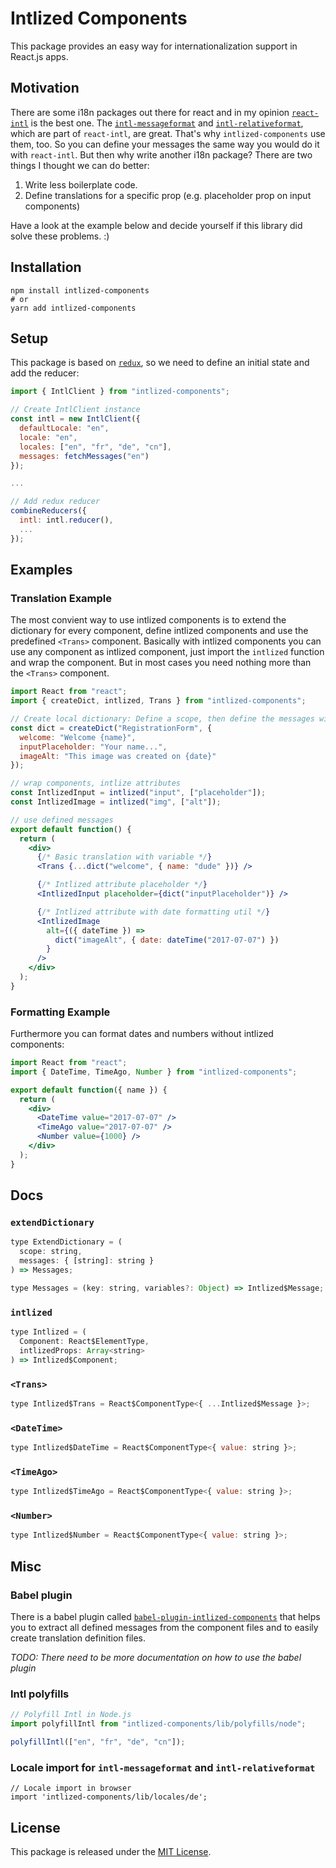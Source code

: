 # Intlized Components

This package provides an easy way for internationalization support in React.js apps.

## Motivation

There are some i18n packages out there for react and in my opinion [`react-intl`](https://github.com/yahoo/react-intl) is the best one. The [`intl-messageformat`](https://github.com/yahoo/intl-messageformat) and [`intl-relativeformat`](https://github.com/yahoo/intl-relativeformat), which are part of `react-intl`, are great. That's why `intlized-components` use them, too. So you can define your messages the same way you would do it with `react-intl`. But then why write another i18n package? There are two things I thought we can do better:

1.  Write less boilerplate code.
2.  Define translations for a specific prop (e.g. placeholder prop on input components)

Have a look at the example below and decide yourself if this library did solve these problems. :)

## Installation

```shell
npm install intlized-components
# or
yarn add intlized-components
```

## Setup

This package is based on [`redux`](https://github.com/reactjs/redux), so we need to define an initial state and add the reducer:

```javascript
import { IntlClient } from "intlized-components";

// Create IntlClient instance
const intl = new IntlClient({
  defaultLocale: "en",
  locale: "en",
  locales: ["en", "fr", "de", "cn"],
  messages: fetchMessages("en")
});

...

// Add redux reducer
combineReducers({
  intl: intl.reducer(),
  ...
});
```

## Examples

### Translation Example

The most convient way to use intlized components is to extend the dictionary for every component, define intlized components and use the predefined `<Trans>` component. Basically with intlized components you can use any component as intlized component, just import the `intlized` function and wrap the component. But in most cases you need nothing more than the `<Trans>` component.

```jsx
import React from "react";
import { createDict, intlized, Trans } from "intlized-components";

// Create local dictionary: Define a scope, then define the messages with the default translation
const dict = createDict("RegistrationForm", {
  welcome: "Welcome {name}",
  inputPlaceholder: "Your name...",
  imageAlt: "This image was created on {date}"
});

// wrap components, intlize attributes
const IntlizedInput = intlized("input", ["placeholder"]);
const IntlizedImage = intlized("img", ["alt"]);

// use defined messages
export default function() {
  return (
    <div>
      {/* Basic translation with variable */}
      <Trans {...dict("welcome", { name: "dude" })} />

      {/* Intlized attribute placeholder */}
      <IntlizedInput placeholder={dict("inputPlaceholder")} />

      {/* Intlized attribute with date formatting util */}
      <IntlizedImage
        alt={({ dateTime }) =>
          dict("imageAlt", { date: dateTime("2017-07-07") })
        }
      />
    </div>
  );
}
```

### Formatting Example

Furthermore you can format dates and numbers without intlized components:

```jsx
import React from "react";
import { DateTime, TimeAgo, Number } from "intlized-components";

export default function({ name }) {
  return (
    <div>
      <DateTime value="2017-07-07" />
      <TimeAgo value="2017-07-07" />
      <Number value={1000} />
    </div>
  );
}
```

## Docs

### `extendDictionary`

```javascript
type ExtendDictionary = (
  scope: string,
  messages: { [string]: string }
) => Messages;

type Messages = (key: string, variables?: Object) => Intlized$Message;
```

### `intlized`

```javascript
type Intlized = (
  Component: React$ElementType,
  intlizedProps: Array<string>
) => Intlized$Component;
```

### `<Trans>`

```javascript
type Intlized$Trans = React$ComponentType<{ ...Intlized$Message }>;
```

### `<DateTime>`

```javascript
type Intlized$DateTime = React$ComponentType<{ value: string }>;
```

### `<TimeAgo>`

```javascript
type Intlized$TimeAgo = React$ComponentType<{ value: string }>;
```

### `<Number>`

```javascript
type Intlized$Number = React$ComponentType<{ value: string }>;
```

## Misc

### Babel plugin

There is a babel plugin called [`babel-plugin-intlized-components`](https://github.com/ProAI/babel-plugin-intlized-components) that helps you to extract all defined messages from the component files and to easily create translation definition files.

_TODO: There need to be more documentation on how to use the babel plugin_

### Intl polyfills

```javascript
// Polyfill Intl in Node.js
import polyfillIntl from "intlized-components/lib/polyfills/node";

polyfillIntl(["en", "fr", "de", "cn"]);
```

### Locale import for `intl-messageformat` and `intl-relativeformat`

```
// Locale import in browser
import 'intlized-components/lib/locales/de';
```

## License

This package is released under the [MIT License](LICENSE).
